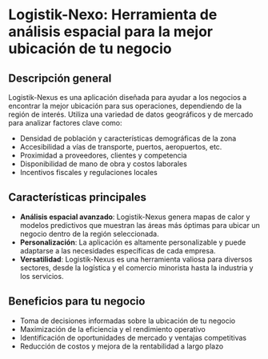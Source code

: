 # Logistik-Nexo: Herramienta de análisis espacial para la mejor ubicación de tu negocio

## Descripción general
Logistik-Nexus es una aplicación diseñada para ayudar a los negocios a encontrar la mejor ubicación para sus operaciones, dependiendo de la región de interés. Utiliza una variedad de datos geográficos y de mercado para analizar factores clave como:

- Densidad de población y características demográficas de la zona
- Accesibilidad a vías de transporte, puertos, aeropuertos, etc.
- Proximidad a proveedores, clientes y competencia
- Disponibilidad de mano de obra y costos laborales
- Incentivos fiscales y regulaciones locales

## Características principales
- **Análisis espacial avanzado**: Logistik-Nexus genera mapas de calor y modelos predictivos que muestran las áreas más óptimas para ubicar un negocio dentro de la región seleccionada.
- **Personalización**: La aplicación es altamente personalizable y puede adaptarse a las necesidades específicas de cada empresa.
- **Versatilidad**: Logistik-Nexus es una herramienta valiosa para diversos sectores, desde la logística y el comercio minorista hasta la industria y los servicios.

## Beneficios para tu negocio
- Toma de decisiones informadas sobre la ubicación de tu negocio
- Maximización de la eficiencia y el rendimiento operativo
- Identificación de oportunidades de mercado y ventajas competitivas
- Reducción de costos y mejora de la rentabilidad a largo plazo
